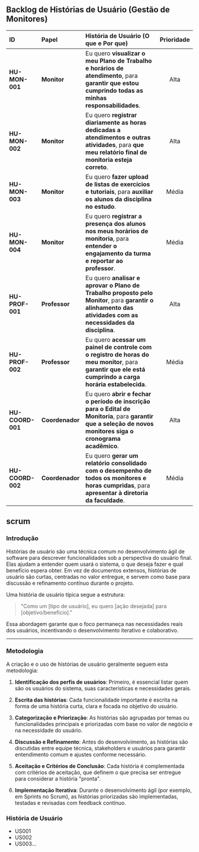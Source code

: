 ## Backlog de Histórias de Usuário (Gestão de Monitores)

| ID | Papel | História de Usuário (O que e Por que) | Prioridade |
|:---|:---|:---|:---:|
| **HU-MON-001** | **Monitor** | Eu quero **visualizar o meu Plano de Trabalho e horários de atendimento**, para **garantir que estou cumprindo todas as minhas responsabilidades**. | Alta |
| **HU-MON-002** | **Monitor** | Eu quero **registrar diariamente as horas dedicadas a atendimentos e outras atividades**, para **que meu relatório final de monitoria esteja correto**. | Alta |
| **HU-MON-003** | **Monitor** | Eu quero **fazer upload de listas de exercícios e tutoriais**, para **auxiliar os alunos da disciplina no estudo**. | Média |
| **HU-MON-004** | **Monitor** | Eu quero **registrar a presença dos alunos nos meus horários de monitoria**, para **entender o engajamento da turma e reportar ao professor**. | Média |
| **HU-PROF-001** | **Professor** | Eu quero **analisar e aprovar o Plano de Trabalho proposto pelo Monitor**, para **garantir o alinhamento das atividades com as necessidades da disciplina**. | Alta |
| **HU-PROF-002** | **Professor** | Eu quero **acessar um painel de controle com o registro de horas do meu monitor**, para **garantir que ele está cumprindo a carga horária estabelecida**. | Média |
| **HU-COORD-001** | **Coordenador** | Eu quero **abrir e fechar o período de inscrição para o Edital de Monitoria**, para **garantir que a seleção de novos monitores siga o cronograma acadêmico**. | Alta |
| **HU-COORD-002** | **Coordenador** | Eu quero **gerar um relatório consolidado com o desempenho de todos os monitores e horas cumpridas**, para **apresentar à diretoria da faculdade**. | Média |

## scrum

### Introdução

Histórias de usuário são uma técnica comum no desenvolvimento ágil de software para descrever funcionalidades sob a perspectiva do usuário final. Elas ajudam a entender quem usará o sistema, o que deseja fazer e qual benefício espera obter. Em vez de documentos extensos, histórias de usuário são curtas, centradas no valor entregue, e servem como base para discussão e refinamento contínuo durante o projeto.

Uma história de usuário típica segue a estrutura:

> "Como um [tipo de usuário], eu quero [ação desejada] para [objetivo/benefício]."

Essa abordagem garante que o foco permaneça nas necessidades reais dos usuários, incentivando o desenvolvimento iterativo e colaborativo.

---

### Metodologia

A criação e o uso de histórias de usuário geralmente seguem esta metodologia:

1. **Identificação dos perfis de usuários**: Primeiro, é essencial listar quem são os usuários do sistema, suas características e necessidades gerais.

2. **Escrita das histórias**: Cada funcionalidade importante é escrita na forma de uma história curta, clara e focada no objetivo do usuário.

3. **Categorização e Priorização**: As histórias são agrupadas por temas ou funcionalidades principais e priorizadas com base no valor de negócio e na necessidade do usuário.

4. **Discussão e Refinamento**: Antes do desenvolvimento, as histórias são discutidas entre equipe técnica, stakeholders e usuários para garantir entendimento comum e ajustes conforme necessário.

5. **Aceitação e Critérios de Conclusão**: Cada história é complementada com critérios de aceitação, que definem o que precisa ser entregue para considerar a história "pronta".

6. **Implementação Iterativa**: Durante o desenvolvimento ágil (por exemplo, em Sprints no Scrum), as histórias priorizadas são implementadas, testadas e revisadas com feedback contínuo.

### História de Usuário

* US001
* US002
* US003...
